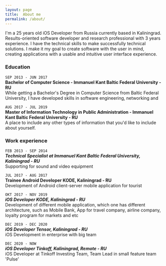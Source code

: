 ```yaml
---
layout: page
title:  About me
permalink: /about/
---
```


I'm a 25 years old iOS Developer from Russia currently based in Kaliningrad. Results-oriented software developer and research professional with 3 years experience. I have the technical skills to make successfully technical solutions. I make it my goal to create software with the user in mind, creating applications with a usable and intuitive user interface experience.

### Education

```SEP 2013 - JUN 2017```<br/>
**Bachelor of Computer Science - Immanuel Kant Baltic Federal University - RU**<br/>
While getting a Bachelor's Degree in Computer Science from Baltic Federal University, I have developed skills in software engineering, networking and<br/>

```AUG 2017 - JUL 2019```<br/>
**Master of Information Technology in Public Administration - Immanuel Kant Baltic Federal University - RU**<br/>
A place to include any other types of information that you'd like to include about yourself.<br/>

### Work experience

```FEB 2013 - SEP 2014```<br/>
***Technical Specialist at Immanuel Kant Baltic Federal University, Kaliningrad - RU***<br/>
Supporting for sound and video equipment<br/>

```JUL 2017 - AUG 2017```<br/>
**Trainee Android Developer KODE, Kaliningrad - RU**<br/>
Development of Android client-server mobile application for tourist<br/>

```OKT 2017 - NOV 2019```<br/>
***iOS Developer KODE, Kaliningrad - RU***<br/>
Development of different mobile application, which one has different architecture, such as Mobile Bank, App for travel company, airline company, loyalty program for markets and etc<br/>

```DEC 2019 - DEC 2020```<br/>
***iOS Developer Tensor, Kaliningrad - RU***<br/>
iOS Development in enterprise with big team<br/>

```DEC 2020 - NOW```<br/>
***iOS Developer Tinkoff, Kaliningrad, Remote - RU***<br/>
iOS Developer at Tinkoff Investing Team, Team Lead in small feature team 'Pulse' <br/>
